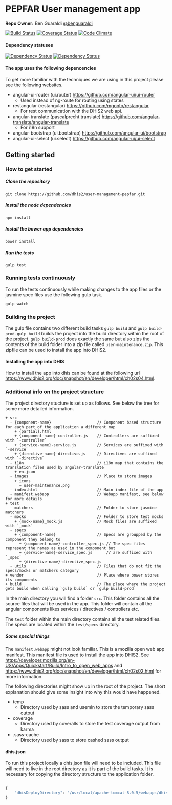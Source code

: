 # PEPFAR User management app
**Repo Owner:** Ben Guaraldi [@benguaraldi](https://github.com/benguaraldi)

[![Build Status](https://travis-ci.org/dhis2/user-management-pepfar.svg)](https://travis-ci.org/dhis2/user-management-pepfar)
[![Coverage Status](https://img.shields.io/coveralls/dhis2/user-management-pepfar.svg)](https://coveralls.io/r/dhis2/user-management-pepfar)
[![Code Climate](https://codeclimate.com/github/dhis2/user-management-pepfar/badges/gpa.svg)](https://codeclimate.com/github/dhis2/user-management-pepfar)

#### Dependency statuses
[![Dependency Status](https://www.versioneye.com/user/projects/54595f4b2b4804e10b0000c1/badge.svg?style=flat)](https://www.versioneye.com/user/projects/54595f4b2b4804e10b0000c1)
[![Dependency Status](https://www.versioneye.com/user/projects/54595fc12b48049ecc00004e/badge.svg?style=flat)](https://www.versioneye.com/user/projects/54595fc12b48049ecc00004e)

#### The app uses the following depencencies
To get more familiar with the techniques we are using in this project please see the following websites.
+ angular-ui-router (ui.router) https://github.com/angular-ui/ui-router
  - Used instead of ng-route for routing using states
+ restangular (restangular) https://github.com/mgonto/restangular
  - For rest communication with the DHIS2 web api.
+ angular-translate (pascalprecht.translate) https://github.com/angular-translate/angular-translate
  - For i18n support
+ angular-bootstrap (ui.bootstrap) https://github.com/angular-ui/bootstrap
+ angular-ui-select (ui.select) https://github.com/angular-ui/ui-select

## Getting started

### How to get started

##### Clone the repository
```
git clone https://github.com/dhis2/user-management-pepfar.git
```

##### Install the node dependencies
```
npm install
```

##### Install the bower app dependencies
```
bower install
```

##### Run the tests
```
gulp test
```

### Running tests continuously
To run the tests continuously while making changes to the app files or the jasmine spec files use the following gulp task.
```
gulp watch
```

### Building the project
The gulp file contains two different build tasks `gulp build` and `gulp build-prod`.
`gulp build` builds the project into the build directory within the root of the project. `gulp build-prod` does exactly the same but also zips the contents of the build folder into a zip file called `user-maintenance.zip`. This zipfile can be used to install the app into DHIS2.

#### Installing the app into DHIS
How to install the app into dhis can be found at the following url https://www.dhis2.org/doc/snapshot/en/developer/html/ch02s04.html.

### Additional info on the project structure
The project directory stucture is set up as follows. See below the tree for some more detailed information.
```
+ src
  - {component-name}                    // Component based structure for each part of the application a different map
    + {partial}.html
    + {component-name}-controller.js    // Controllers are suffixed with `-controller`  
    + {service-name}-service.js         // Services are suffixed with `-service`  
    + {directive-name}-directive.js     // Directives are suffixed with `-directive`  
  - i18n                                // i18n map that contains the translation files used by angular-translate
    + en.json
  - images                              // Place to store images
    + icons
      + user-maintenance.png
  - index.html                          // Main index file of the app
  - manifest.webapp                     // Webapp manifest, see below for more details
+ test
  - matchers                            // Folder to store jasmine matchers
  - mocks                               // Folder to store test mocks
    + {mock-name}_mock.js               // Mock files are suffixed with `_mock`
  - specs                               
    + {component-name}                  // Specs are groupped by the component they belong to
      + {component-name}-controller_spec.js // The spec files represent the names as used in the component but
      + {service-name}-service_spec.js      // are suffixed with `_spec`
      + {directive-name}-directive_spec.js
  - utils                               // Files that do not fit the specs/mocks or matchers category
+ vendor                                // Place where bower stores its components
+ build                                 // The place where the project gets build when calling `gulp build` or `gulp build-prod`
```
In the main directory you will find a folder `src`. This folder contains all the source files that will be used in the app. This folder will contain all the angular components likes services / directives / controllers etc.

The `test` folder within the main directory contains all the test related files. The specs are located within the `test/specs` directory.

##### Some special things
The `manifest.webapp` might not look familiar. This is a mozilla open web app manifest. This manifest file is used to install the app into DHIS2. See https://developer.mozilla.org/en-US/Apps/Quickstart/Build/Intro_to_open_web_apps  and https://www.dhis2.org/doc/snapshot/en/developer/html/ch02s02.html for more information.

The following directories might show up in the root of the project. The short explanation should give some insight into why this would have happened.
+ temp
  - Directory used by sass and usemin to store the temporary sass output
+ coverage
  - Directory used by coveralls to store the test coverage output from karma
+ .sass-cache
  - Directory used by sass to store cashed sass output


#### dhis.json
To run this project locally a dhis.json file will need to be included. This file will need to live in the root directory as it is part of
the build tasks. It is necessary for copying the directory structure to the application folder.

```javascript

{
    "dhisDeployDirectory": "/usr/local/apache-tomcat-8.0.5/webapps/dhis/apps/user-management/"
}

```
